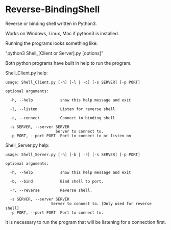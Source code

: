 # Reverse-BindingShell

Reverse or binding shell written in Python3.

Works on Windows, Linux, Mac if python3 is installed.


Running the programs looks something like:

"python3 Shell_[Client or Server].py [options]"

Both python programs have built in help to run the program. 

Shell_Client.py help:

	usage: Shell_Client.py [-h] [-l | -c] [-s SERVER] [-p PORT]

	optional arguments:

	  -h, --help            show this help message and exit

      -l, --listen          Listen for reverse shell.

	  -c, --connect         Connect to binding shell

	  -s SERVER, --server SERVER
                          Server to connect to.
	  -p PORT, --port PORT  Port to connect to or listen on


Shell_Server.py help:

	usage: Shell_Server.py [-h] [-b | -r] [-s SERVER] [-p PORT]

	optional arguments:

	  -h, --help            show this help message and exit
	
	  -b, --bind            Bind shell to port.
	
	  -r, --reverse         Reverse shell.
	
	  -s SERVER, --server SERVER
						Server to connect to. [Only used for reverse shell]
	  -p PORT, --port PORT  Port to connect to.
  


It is necessary to run the program that will be listening for a connection first.
